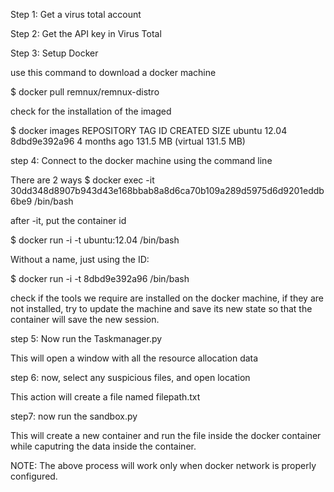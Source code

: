 Step 1: Get a virus total account

Step 2: Get the API key in Virus Total

Step 3: Setup Docker

use this command to download a docker machine

$ docker pull remnux/remnux-distro


check for the installation of the imaged

$ docker images
REPOSITORY          TAG                 ID                  CREATED             SIZE
ubuntu              12.04               8dbd9e392a96        4 months ago        131.5 MB (virtual 131.5 MB)


step 4: Connect to the docker machine using the command line

There are 2 ways
$ docker exec  -it 30dd348d8907b943d43e168bbab8a8d6ca70b109a289d5975d6d9201eddb6be9 /bin/bash

after -it, put the container id

$ docker run -i -t ubuntu:12.04 /bin/bash

Without a name, just using the ID:

$  docker run -i -t 8dbd9e392a96 /bin/bash

check if the tools we require are installed on the docker machine,
if they are not installed, try to update the machine and save its new
state so that the container will save the new session.

step 5: Now run the Taskmanager.py

This will open a window with all the resource allocation data

step 6: now, select any suspicious files, and open location

This action will create a file named filepath.txt

step7: now run the sandbox.py

This will create a new container and run the file inside
the docker container while caputring the data inside the 
container.


NOTE: The above process will work only when docker network is properly 
configured.

